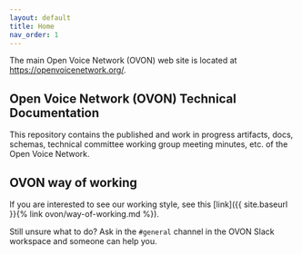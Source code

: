 ```yaml
---
layout: default
title: Home
nav_order: 1
---
```


The main Open Voice Network (OVON) web site is located at <https://openvoicenetwork.org/>.

## Open Voice Network (OVON) Technical Documentation

This repository contains the published and work in progress artifacts, docs, schemas,
technical committee working group meeting minutes, etc. of the Open Voice Network.

## OVON way of working

If you are interested to see our working style, see this
[link]({{ site.baseurl }}{% link ovon/way-of-working.md %}).

Still unsure what to do? Ask in the `#general` channel in the OVON Slack workspace
and someone can help you.
